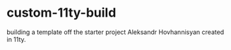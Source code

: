 # custom-11ty-build

building a template off the starter project Aleksandr Hovhannisyan created in 11ty.
